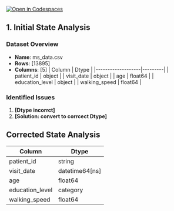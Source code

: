 [![Open in Codespaces](https://classroom.github.com/assets/launch-codespace-2972f46106e565e64193e422d61a12cf1da4916b45550586e14ef0a7c637dd04.svg)](https://classroom.github.com/open-in-codespaces?assignment_repo_id=17008014)

## 1. Initial State Analysis

### Dataset Overview
- **Name**: ms_data.csv
- **Rows**: [13895]
- **Columns**: [5]
| Column           | Dtype   |
|-------------------|---------|
| patient_id        | object  |
| visit_date        | object  |
| age               | float64 |
| education_level   | object  |
| walking_speed     | float64 |

### Identified Issues

1. **[Dtype incorrct]**
2. **[Solution: convert to corrcect Dtype]**
## Corrected State Analysis 

| Column           | Dtype           |
|-------------------|-----------------|
| patient_id       | string          |
| visit_date       | datetime64[ns]  |
| age              | float64         |
| education_level  | category        |
| walking_speed    | float64         |

